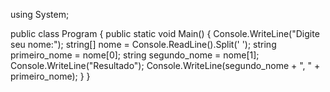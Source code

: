 using System;
					
public class Program
{
	public static void Main()
	{
		Console.WriteLine("Digite seu nome:");
		string[] nome = Console.ReadLine().Split(' ');
		string primeiro_nome = nome[0];
		string segundo_nome = nome[1];
		Console.WriteLine("Resultado");
		Console.WriteLine(segundo_nome + ", " + primeiro_nome);
 	}
}
